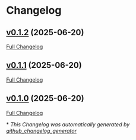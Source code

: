# Changelog

## [v0.1.2](https://github.com/dbongo/callable-mixin/tree/v0.1.2) (2025-06-20)

[Full Changelog](https://github.com/dbongo/callable-mixin/compare/v0.1.1...v0.1.2)

## [v0.1.1](https://github.com/dbongo/callable-mixin/tree/v0.1.1) (2025-06-20)

[Full Changelog](https://github.com/dbongo/callable-mixin/compare/v0.1.0...v0.1.1)

## [v0.1.0](https://github.com/dbongo/callable-mixin/tree/v0.1.0) (2025-06-20)

[Full Changelog](https://github.com/dbongo/callable-mixin/compare/7065206bbe8bf33e75a3e4bb3e193db42945aec3...v0.1.0)



\* *This Changelog was automatically generated by [github_changelog_generator](https://github.com/github-changelog-generator/github-changelog-generator)*
